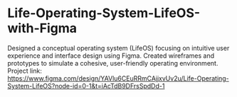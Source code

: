 # Life-Operating-System-LifeOS-with-Figma
Designed a conceptual operating system (LifeOS) focusing on intuitive user experience and interface design using Figma. Created wireframes and prototypes to simulate a cohesive, user-friendly operating environment.
Project link: https://www.figma.com/design/YAVlu6CEuRRmCAjjxvUv2u/Life-Operating-System-LifeOS?node-id=0-1&t=iAcTdB9DFrsSpdDd-1
